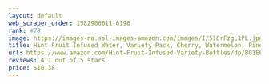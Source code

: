 ```yaml
---
layout: default 
﻿web_scraper_order: 1582906611-6196
rank: #78
image: https://images-na.ssl-images-amazon.com/images/I/518rFzgL1PL.jpg
title: Hint Fruit Infused Water, Variety Pack, Cherry, Watermelon, Pineapple, Blackberry, 16 oz (12…
url: https://www.amazon.com/Hint-Fruit-Infused-Variety-Bottles/dp/B01E6WOVX4/ref=zg_mw_grocery_78?_encoding=UTF8&psc=1&refRID=XTVGWZMF6K6B536217C1
reviews: 4.1 out of 5 stars
price: $10.38 
---
```

